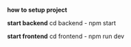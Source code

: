 **how to setup project**

**start backend**
cd backend - npm start 


**start frontend**
cd frontend - npm run dev

